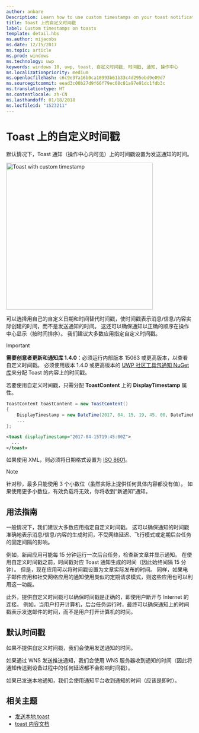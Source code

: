 ```yaml
---
author: anbare
Description: Learn how to use custom timestamps on your toast notifications.
title: Toast 上的自定义时间戳
label: Custom timestamps on toasts
template: detail.hbs
ms.author: mijacobs
ms.date: 12/15/2017
ms.topic: article
ms.prod: windows
ms.technology: uwp
keywords: windows 10, uwp, toast, 自定义时间戳, 时间戳, 通知, 操作中心
ms.localizationpriority: medium
ms.openlocfilehash: c6c9e37a16b0ca10993b61b33c4d295ebd9e09d7
ms.sourcegitcommit: eead3c00b27d9f66f79ec08c81a97e91dc1fdb3c
ms.translationtype: HT
ms.contentlocale: zh-CN
ms.lasthandoff: 01/18/2018
ms.locfileid: "1523211"
---
```

# <a name="custom-timestamps-on-toasts"></a>Toast 上的自定义时间戳

默认情况下，Toast 通知（操作中心内可见）上的时间戳设置为发送通知的时间。

<img alt="Toast with custom timestamp" src="images/toast-customtimestamp.jpg" width="396"/>

可以选择用自己的自定义日期和时间替代时间戳，使时间戳表示消息/信息/内容实际创建的时间，而不是发送通知的时间。 这还可以确保通知以正确的顺序在操作中心显示（按时间排序）。 我们建议大多数应用指定自定义时间戳。

> [!IMPORTANT]
> **需要创意者更新和通知库 1.4.0**：必须运行内部版本 15063 或更高版本，以查看自定义时间戳。 必须使用版本 1.4.0 或更高版本的 [UWP 社区工具包通知 NuGet 库](https://www.nuget.org/packages/Microsoft.Toolkit.Uwp.Notifications/)来分配 Toast 的内容上的时间戳。

若要使用自定义时间戳，只需分配 **ToastContent** 上的 **DisplayTimestamp** 属性。

```csharp
ToastContent toastContent = new ToastContent()
{
    DisplayTimestamp = new DateTime(2017, 04, 15, 19, 45, 00, DateTimeKind.Utc),
    ...
};
```

```xml
<toast displayTimestamp="2017-04-15T19:45:00Z">
  ...
</toast>
```

如果使用 XML，则必须将日期格式设置为 [ISO 8601](https://en.wikipedia.org/wiki/ISO_8601)。

> [!NOTE]
> 针对秒，最多只能使用 3 个小数位（虽然实际上提供任何具体内容都没有值）。 如果使用更多小数位，有效负载将无效，你将收到“新通知”通知。


## <a name="usage-guidance"></a>用法指南

一般情况下，我们建议大多数应用指定自定义时间戳。 这可以确保通知的时间戳准确地表示消息/信息/内容的生成时间，不受网络延迟、飞行模式或定期后台任务的固定间隔的影响。

例如，新闻应用可能每 15 分钟运行一次后台任务，检查新文章并显示通知。 在使用自定义时间戳之前，时间戳对应 Toast 通知生成的时间（因此始终间隔 15 分钟）。 但是，现在应用可以将时间戳设置为文章实际发布的时间。 同样，如果电子邮件应用和社交网络应用的通知使用类似的定期请求模式，则这些应用也可以利用这一功能。

此外，提供自定义时间戳可以确保时间戳是正确的，即使用户断开与 Internet 的连接。 例如，当用户打开计算机，后台任务运行时，最终可以确保通知上的时间戳表示发送邮件的时间，而不是用户打开计算机的时间。


## <a name="default-timestamp"></a>默认时间戳

如果不提供自定义时间戳，我们会使用发送通知的时间。

如果通过 WNS 发送推送通知，我们会使用 WNS 服务器收到通知的时间（因此将通知传送到设备过程中的任何延迟都不会影响时间戳）。

如果已发送本地通知，我们会使用通知平台收到通知的时间（应该是即时）。


## <a name="related-topics"></a>相关主题

- [发送本地 toast](send-local-toast.md)
- [toast 内容文档](adaptive-interactive-toasts.md)